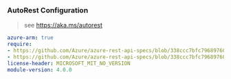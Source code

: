 ### AutoRest Configuration

> see https://aka.ms/autorest

``` yaml
azure-arm: true
require:
- https://github.com/Azure/azure-rest-api-specs/blob/338ccc7bfc79689760959765543387e58b0e4855/specification/compute/resource-manager/readme.md
- https://github.com/Azure/azure-rest-api-specs/blob/338ccc7bfc79689760959765543387e58b0e4855/specification/compute/resource-manager/readme.go.md
license-header: MICROSOFT_MIT_NO_VERSION
module-version: 4.0.0
```